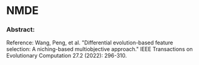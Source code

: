 # NMDE
### Abstract:
Reference: Wang, Peng, et al. "Differential evolution-based feature selection: A niching-based multiobjective approach." IEEE Transactions on Evolutionary Computation 27.2 (2022): 296-310.

